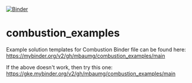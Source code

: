 [![Binder](https://mybinder.org/badge_logo.svg)](https://mybinder.org/v2/gh/mbaumg/combustion_examples/main)
# combustion_examples
Example solution templates for Combustion
Binder file can be found here: https://mybinder.org/v2/gh/mbaumg/combustion_examples/main

If the above doesn't work, then try this one: https://gke.mybinder.org/v2/gh/mbaumg/combustion_examples/main
